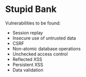 # Stupid Bank

Vulnerabilities to be found:

* Session replay
* Insecure use of untrusted data
* CSRF
* Non-atomic database operations
* Unchecked access control
* Reflected XSS
* Persistent XSS
* Data validation
